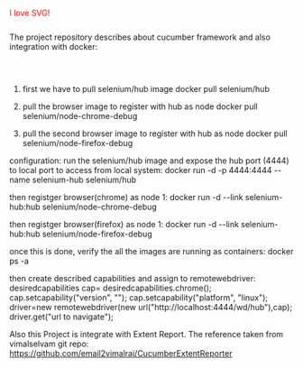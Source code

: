 
<!DOCTYPE html>
<html>
<body>

<svg height="30" width="200">
  <text x="0" y="15" fill="red">I love SVG!</text>
  Sorry, your browser does not support inline SVG.
</svg>
 


The project repository describes about cucumber framework and also integration with docker:

<svg height="30" width="200">
  <text x="0" y="15" fill="red">
  
1) first we have to pull selenium/hub image
docker pull selenium/hub </text>
  
</svg>

2) pull the browser image to register with hub as node
docker pull selenium/node-chrome-debug

3) pull the second browser image to register with hub as node
docker pull selenium/node-firefox-debug

configuration:
run the selenium/hub image and expose the hub port (4444) to local port to access from local system:
docker run -d -p 4444:4444 --name selenium-hub selenium/hub

then registger browser(chrome) as node 1:
 docker run -d --link selenium-hub:hub selenium/node-chrome-debug

then registger browser(firefox) as node 1: 
 docker run -d --link selenium-hub:hub selenium/node-firefox-debug

once this is done, verify the all the images are running as containers:
docker ps -a

then create described capabilities and assign to remotewebdriver:
desiredcapabilities cap=
desiredcapabilities.chrome();
            cap.setcapability("version", "");
            cap.setcapability("platform", "linux");
            driver=new remotewebdriver(new url("http://localhost:4444/wd/hub"),cap);
			driver.get("url to navigate");

Also this Project is integrate with Extent Report.
The reference taken from vimalselvam git repo: https://github.com/email2vimalraj/CucumberExtentReporter
</body>
</html>
